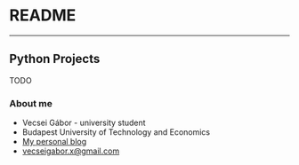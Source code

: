 # README #
---------------

## Python Projects ##

TODO

### About me ###

* Vecsei Gábor - university student
* Budapest University of Technology and Economics
* [My personal blog](https://gaborvecsei.wordpress.com/)
* vecseigabor.x@gmail.com